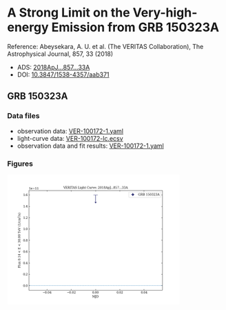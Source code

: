 # A Strong Limit on the Very-high-energy Emission from GRB 150323A

Reference:
Abeysekara, A. U. et al. (The VERITAS Collaboration), The Astrophysical Journal, 857, 33 (2018)

- ADS: [2018ApJ...857...33A](http://adsabs.harvard.edu/abs/2018ApJ...857...33A)
- DOI: [10.3847/1538-4357/aab371](https://doi.org/10.3847/1538-4357/aab371)

## GRB 150323A
### Data files

- observation data: [VER-100172-1.yaml](VER-100172-1.yaml)
- light-curve data: [VER-100172-lc.ecsv](VER-100172-lc.ecsv)
- observation data and fit results: [VER-100172-1.yaml](VER-100172-1.yaml)


### Figures

<img src="figures/2018ApJ...857...33A-VER-100172-1-lc.png" alt="drawing" width="400"/>
